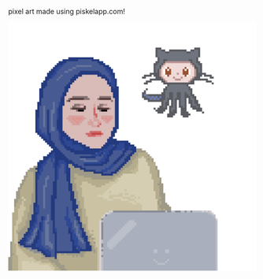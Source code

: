 pixel art made using piskelapp.com!

<img align="left" img src="rawan2048.gif" alt="drawing" width="900"/>
